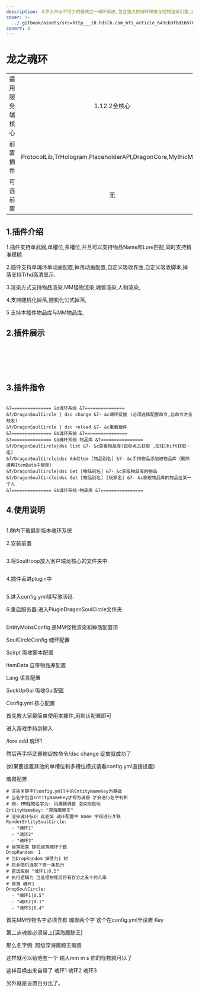 ```yaml
---
description: 斗罗大中必不可少的模块之一魂环系统,包含强大的魂环释放与怪物渲染引擎,掉落引擎,吸收引擎,可谓是三位一体,极品插件。
cover: >-
  ../.gitbook/assets/src=http___i0.hdslb.com_bfs_article_643cb3f8d166763b7f2ea894adeffe7b93301acb.jpg&refer=http___i0.hdslb.jpg
coverY: 0
---
```


# 龙之魂环

|         |                                                             |
| :-----: | :---------------------------------------------------------: |
| 适用服务端核心 |                          1.12.2全核心                          |
|   前置插件  | ProtocolLib,TrHologram,PlaceholderAPI,DragonCore,MythicMobs |
|   可选前置  |                              无                              |

## 1.插件介绍

1.插件支持单武器,单槽位,多槽位,并且可以支持物品Name和Lore匹配,同时支持精准模糊.

2.插件支持单魂环单动画配置,掉落动画配置,自定义吸收界面,自定义吸收脚本,掉落支持Trhd高清显示.

3.渲染方式支持物品渲染,MM怪物渲染,魂兽渲染,人物渲染,

4.支持随机化掉落,随机化公式掉落,

5.支持本插件物品库与MM物品库,

## 2.插件展示

<figure><img src="../.gitbook/assets/UXD$O)CTS9SR1]{(UU7Y(T8.png" alt=""><figcaption></figcaption></figure>

<figure><img src="../.gitbook/assets/image (5).png" alt=""><figcaption></figcaption></figure>

<figure><img src="../.gitbook/assets/image.png" alt=""><figcaption></figcaption></figure>

<figure><img src="../.gitbook/assets/5RZQ%@J7~}EOX@LOPHJCONV.png" alt=""><figcaption></figcaption></figure>

<figure><img src="../.gitbook/assets/image (28).png" alt=""><figcaption></figcaption></figure>

<figure><img src="../.gitbook/assets/CCI81IB3PTHT[1FRYF6JH)C.png" alt=""><figcaption></figcaption></figure>

## 3.插件指令

```

&7=============== &b魂环系统 &7===============
&f/DragonSoulCircle | dsc change &7- &c魂环绽放 (必须选择配置命令,此命令才会触发)
&f/DragonSoulCircle | dsc reload &7- &c重载插件
&7=============== &b魂环系统 &7================
&7=============== &b魂环系统-物品库 &7================
&f/DragonSoulCircle|dsc list &7- &c查看物品库(鼠标点击获取 ,按住Shift获取一组)
&f/DragonSoulCircle|dsc AddItem [物品别名] &7- &c手持物品添加进物品库（删除请再ItemData中删除）
&f/DragonSoulCircle|dsc Get [物品别名] &7- &c获取物品库的物品
&f/DragonSoulCircle|dsc Get [物品别名] [玩家名] &7- &c获取物品库的物品给某一个人
&7=============== &b魂环系统-物品库 &7================
```

## 4.使用说明

<figure><img src="../.gitbook/assets/image (30).png" alt=""><figcaption></figcaption></figure>

1.群内下载最新版本魂环系统

2.安装前置

<figure><img src="../.gitbook/assets/image (31).png" alt=""><figcaption></figcaption></figure>

3.将SoulHoop放入客户端龙核心的文件夹中

<figure><img src="../.gitbook/assets/image (32).png" alt=""><figcaption></figcaption></figure>

4.插件丢进plugin中

<figure><img src="../.gitbook/assets/image (18) (2).png" alt=""><figcaption></figcaption></figure>

5.进入config.yml填写激活码.

6.重启服务器.进入PluginDragonSoulCircle文件夹

<figure><img src="../.gitbook/assets/image (20).png" alt=""><figcaption></figcaption></figure>

EntityMobsConfig 是MM怪物渲染和掉落配置项

SoulCircleConfig 魂环配置

Scirpt 吸收脚本配置

ItemData 自带物品库配置

Lang 语言配置

SuckUpGui 吸收Gui配置

Config.yml 核心配置

首先教大家最简单使用本插件,用默认配置即可

进入游戏手持剑输入

/lore add 魂环1

然后再手持武器输绽放命令/dsc change 绽放就成功了

(如果要设置其他的单槽位和多槽位模式请看config.yml直接设置)

魂兽配置



```
# 渲染关键字[config.yml]中的EntityNameKey为基础
# 当名字包含EntityNameKey才视为魂兽 才会进行名字判断
# 例: MM怪物名字为: 风狒狒魂兽 渲染则启动
EntityNameKey: "深海魔鲸王"
# 渲染魂环标识 此处填 魂环配置中 Name 字段进行关联
RenderEntitySoulCircle:
  - "魂环1"
  - "魂环2"
  - "魂环3"
# 掉落配置 随机掉落魂环个数
DropRandom: 1
# 当DropRandom 掉落为1 时
# 将会随机选取下面一条执行
# 若选取到 "魂环1|0.5"
# 执行逻辑为 当此怪物死后将有百分之五十的几率
# 掉落 魂环1
DropSoulCircle:
  - "魂环1|0.5"
  - "魂环2|0.1"
  - "魂环3|0.4"
```

&#x20;首先MM怪物名字必须含有 魂兽两个字 这个在config.yml里设置 Key

第二点魂兽必须带上\[深海魔鲸王]

那么名字例: 超级深海魔鲸王魂兽

这样就可以给他套一个 输入mm m s 你的怪物就可以了

这样召唤出来自带了 魂环1 魂环2 魂环3

另外就是设置百分比了。

